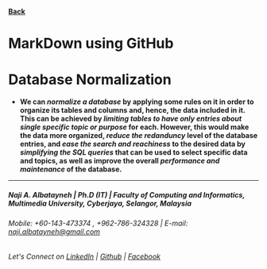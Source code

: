 [**Back**](https://naji-albatayneh.github.io/reading-notes)

# MarkDown using GitHub

# Database Normalization

- **We can _normalize a database_ by applying some rules on it in order to organize its tables and columns and, hence, the data included in it. This can be achieved by _limiting tables to have only entries about single specific topic or purpose_ for each. However, this would make the data more organized, _reduce the redanduncy_ level of the database entries, and _ease the search and reachiness_ to the desired data by _simplifying the SQL queries_ that can be used to select specific data and topics, as well as improve the overall _performance and maintenance_ of the database.**


________________________________________________________
##### Naji A. Albatayneh | Ph.D (IT) | Faculty of Computing and Informatics, Multimedia University, Cyberjaya, Selangor, Malaysia

###### Mobile: +60-143-473374 , +962-786-324328 | E-mail: naji.albatayneh@gmail.com

###### Let's Connect on [LinkedIn](https://www.linkedin.com/in/naji-a-albatayneh/) | [Github](https://github.com/naji-albatayneh) | [Facebook](https://web.facebook.com/naji.albatayneh/)
